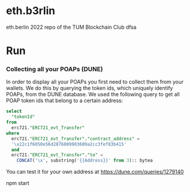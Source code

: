 # eth.b3rlin
eth.berlin 2022 repo of the TUM Blockchain Club
dfsa
# Run

### Collecting all your POAPs (DUNE)
In order to display all your POAPs you first need to collect them from your wallets. We do this by querying the token ids, which uniquely identify POAPs, from the DUNE database. We used the following query to get all POAP token ids that belong to a certain address: 
```sql
select
  "tokenId"
from
  erc721."ERC721_evt_Transfer"
where
  erc721."ERC721_evt_Transfer"."contract_address" =
  '\x22c1f6050e56d2876009903609a2cc3fef83b415'
  and 
  erc721."ERC721_evt_Transfer"."to" =
    CONCAT('\x', substring('{{Address}}' from 3):: bytea
```
You can test it for your own address at https://dune.com/queries/1279140


npm start
